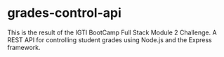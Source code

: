 # grades-control-api

This is the result of the IGTI BootCamp Full Stack Module 2 Challenge. A REST API for controlling student grades using Node.js and the Express framework.
